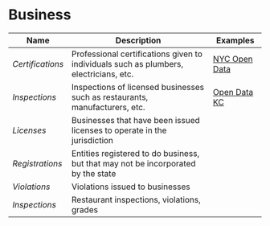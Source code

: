 # Business

| Name | Description | Examples |
| --- | --- | --- |
| *Certifications* | Professional certifications given to individuals such as plumbers, electricians, etc. | [NYC Open Data](https://nycopendata.socrata.com/data?cat=business) |
| *Inspections* | Inspections of licensed businesses such as restaurants, manufacturers, etc. | [Open Data KC](https://data.kcmo.org/browse?category=Business&utf8=%E2%9C%93) |
| *Licenses* | Businesses that have been issued licenses to operate in the jurisdiction |
| *Registrations* | Entities registered to do business, but that may not be incorporated by the state |
| *Violations* |  Violations issued to businesses |
| *Inspections* | Restaurant inspections, violations, grades | 
